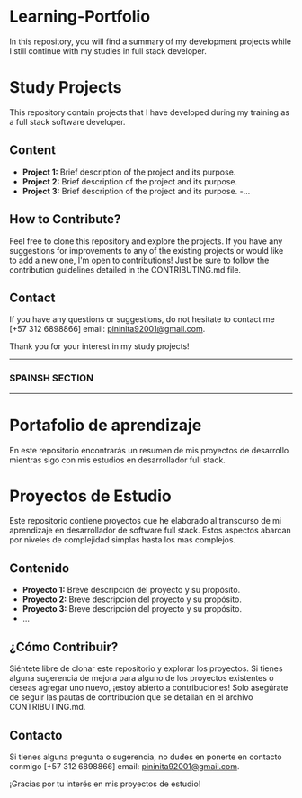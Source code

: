 # Learning-Portfolio
In this repository, you will find a summary  of my development projects while I still continue with my studies in full stack developer.

# Study Projects

This repository contain projects that I have developed during my training as a full stack software developer.

## Content

- **Project 1:** Brief description of the project and its purpose.
- **Project 2:** Brief description of the project and its purpose.
- **Project 3:** Brief description of the project and its purpose.
-...

## How to Contribute?

Feel free to clone this repository and explore the projects. If you have any suggestions for improvements to any of the existing projects or would like to add a new one, I'm open to contributions! Just be sure to follow the contribution guidelines detailed in the CONTRIBUTING.md file.

## Contact

If you have any questions or suggestions, do not hesitate to contact me [+57 312 6898866] email: pininita92001@gmail.com.

Thank you for your interest in my study projects!

--- 

### SPAINSH SECTION 

---     

# Portafolio de aprendizaje

En este repositorio encontrarás un resumen de mis proyectos de desarrollo mientras sigo con mis estudios en desarrollador full stack.


# Proyectos de Estudio

Este repositorio contiene proyectos que he elaborado al transcurso de mi aprendizaje en desarrollador de software full stack. Estos aspectos abarcan por niveles de complejidad simplas hasta los mas complejos.


## Contenido

- **Proyecto 1:** Breve descripción del proyecto y su propósito.
- **Proyecto 2:** Breve descripción del proyecto y su propósito.
- **Proyecto 3:** Breve descripción del proyecto y su propósito.
- ...

## ¿Cómo Contribuir?

Siéntete libre de clonar este repositorio y explorar los proyectos. Si tienes alguna sugerencia de mejora para alguno de los proyectos existentes o deseas agregar uno nuevo, ¡estoy abierto a contribuciones! Solo asegúrate de seguir las pautas de contribución que se detallan en el archivo CONTRIBUTING.md.

## Contacto

Si tienes alguna pregunta o sugerencia, no dudes en ponerte en contacto conmigo [+57 312 6898866] email: pininita92001@gmail.com.

¡Gracias por tu interés en mis proyectos de estudio!